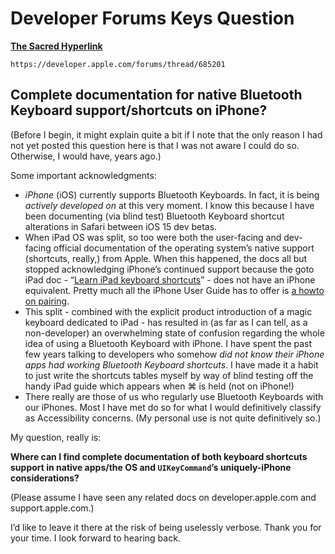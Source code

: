 # Developer Forums Keys Question

[**The Sacred Hyperlink**](https://developer.apple.com/forums/thread/685201)

`https://developer.apple.com/forums/thread/685201`

## Complete documentation for native Bluetooth Keyboard support/shortcuts on **iPhone**?

(Before I begin, it might explain quite a bit if I note that the only reason I had not yet posted this question here is that I was not aware I could do so. Otherwise, I would have, years ago.)

Some important acknowledgments:
* *iPhone* (iOS) currently supports Bluetooth Keyboards. In fact, it is being *actively developed on* at this very moment. I know this because I have been documenting (via blind test) Bluetooth Keyboard shortcut alterations in Safari between iOS 15 dev betas.
* When iPad OS was split, so too were both the user-facing and dev-facing official documentation of the operating system’s native support (shortcuts, really,) from Apple. When this happened, the docs all but stopped acknowledging iPhone’s continued support because the goto iPad doc - “[Learn iPad keyboard shortcuts](https://support.apple.com/en-us/HT211096)” - does not have an iPhone equivalent. Pretty much all the iPhone User Guide has to offer is [a howto on pairing](https://support.apple.com/guide/iphone/magic-keyboard-iph2ced3177/14.0/ios/14.0).
* This split - combined with the explicit product introduction of a magic keyboard dedicated to iPad - has resulted in (as far as I can tell, as a non-developer) an overwhelming state of confusion regarding the whole idea of using a Bluetooth Keyboard with iPhone. I have spent the past few years talking to developers who somehow *did not know their iPhone apps had working Bluetooth Keyboard shortcuts*. I have made it a habit to just write the shortcuts tables myself by way of blind testing off the handy iPad guide which appears when ⌘ is held (not on iPhone!)
* There really are those of us who regularly use Bluetooth Keyboards with our iPhones. Most I have met do so for what I would definitively classify as Accessibility concerns. (My personal use is not quite definitively so.)

My question, really is:

**Where can I find complete documentation of both keyboard shortcuts support in native apps/the OS and `UIKeyCommand`’s uniquely-iPhone considerations?**

(Please assume I have seen any related docs on developer.apple.com and support.apple.com.)

I’d like to leave it there at the risk of being uselessly verbose. Thank you for your time. I look forward to hearing back.